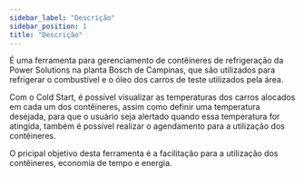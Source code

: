 ```yaml
---
sidebar_label: "Descrição"
sidebar_position: 1
title: "Descrição"
---
```


É uma ferramenta para gerenciamento de contêineres de refrigeração da Power Solutions na planta Bosch de Campinas, que são utilizados para refrigerar o combustível e o óleo dos carros de teste utilizados pela área.

Com o Cold Start, é possível visualizar as temperaturas dos carros alocados em cada um dos contêineres, assim como definir uma temperatura desejada, para que o usuário seja alertado quando essa temperatura for atingida, também é possível realizar o agendamento para a utilização dos contêineres.

O pricipal objetivo desta ferramenta é a facilitação para a utilização dos contêineres, economia de tempo e energia.
